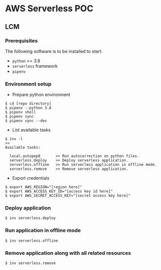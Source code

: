 # AWS Serverless POC

## LCM

### Prerequisites

The following software is to be installed to start:

- `python` >= 3.8
- `serverless` framework
- `pipenv`

### Environment setup

- Prepare python environment

```
$ cd [repo directory]
$ pipenv --python 3.8
$ pipenv shell
$ pipenv sync
$ pipenv sync --dev
```

- List available tasks

```
$ inv -l
>>
Available tasks:

  local.autopep8       >> Run autocorrection on python files.
  serverless.deploy    >> Deploy serverless application.
  serverless.offline   >> Run serverless application in offline mode.
  serverless.remove    >> Remove serverless application.

```

- Export credentials

```
$ export AWS_REGION="[region here]"
$ export AWS_ACCESS_KEY_ID="[access key id here]"
$ export AWS_SECRET_ACCESS_KEY="[secret access key here]"

```

### Deploy application

```
$ inv serverless.deploy
```

### Run application in offline mode

```
$ inv serverless.offline
```

### Remove application along with all related resources

```
$ inv serverless.remove
```
